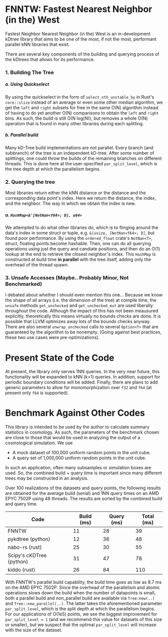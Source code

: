 # FNNTW: Fastest Nearest Neighbor (in the) West

Fastest Neighbor Nearest Neighbor (in the) West is an in-development kDtree library that aims to be one of the most, if not the most, performant parallel kNN libraries that exist.

There are several key components of the building and querying process of the kDtrees that allows for its performance.

### 1. Building The Tree
##### a. Using Quickselect
By using the quickselect in the form of `select_nth_unstable_by` in Rust's `core::slice` instead of an average or even some other median algorithm, we get the `left` and `right` subsets for free in the same O(N) algorithm instead of having to do yet another O(N) comparisons to obtain the `left` and `right` bins. As such, the build is still O(N log(N)), but removes a whole O(N) operation that is found in many other libraries during each splitting.

##### b. Parallel build
Many kD-Tree build implementations are not parallel. Every branch (and subbranch) of the tree is an independent kD-tree. After some number of splittings, one could throw the builds of the remaining branches on different threads. This is done here at the user-specified `par_split_level`, which is the tree depth at which the parallelism begins.

### 2. Querying the tree
Most libraries return either the kNN distance or the distance and the corresponding data point's index. Here we return the distance, the index, and the neighbor. The way in which we obtain the index is new.
##### a. `HashMap<&'[NotNan<f64>; D], u64>`
We attempted to do what other libraries do, which is to flinging around the data's index in some struct or tuple, e.g. `&(usize, [NotNan<f64>; D]`, but found poor performance. By using the `ordered_float` crate's `NotNan<T>`, struct, floating points become hashable. Then, one can do all querying operations using just the query and candiate positions, and then do an O(1) lookup at the end to retrieve the closest neighbor's index. This `HashMap` is constructed at build time **in parallel** with the tree itself, adding only the overhead of the thread spawn.

### 3. Unsafe Accesses (Maybe.. Probably Minor, Not Benchmarked)
I debated about whether I should even mention this one... Because we know the shape of all arrays (i.e. the dimension of the tree) at compile time, the `unsafe` methods `get_unchecked` and `get_unchecked_mut` are used liberally throughout the code. Although the impact of this has not been meausured explicitly, theoretically this means virtually no bounds checks are done. It is possible that LLVM optimizes away lots of the bounds checks anyway. There are also several `unwrap_unchecked` calls to several `Option<T>` that are guaranteed by the algorithm to be nonempty. (Going against best practices, these two use cases were pre-optimizations).


# Present State of the Code
At present, the library only serves 1NN queries. In the very near future, this functionality will be expanded to kNN (k>1) queries. In addition, support for periodic boundary conditions will be added. Finally, there are plans to add generic parameters to allow for monomorphization over `f32` and `f64` (at present only `f64` is supported).


# Benchmark Against Other Codes
This library is intended to be used by the author to calculate summary statistics in cosmology. As such, the parameters of the benchmark chosen are close to those that would be used in analyzing the output of a cosmological simulation. We use 
 - A mock dataset of 100,000 uniform random points in the unit cube.
 - A query set of 1,000,000 uniform random points in the unit cube.

In such an application, often many subsamples or simulation boxes are used. So, the combined build + query time is important since many different trees may be constructed in an analysis.

Over 100 realizations of the datasets and query points, the following results are obtained for the average build (serial) and 1NN query times on an AMD EPYC 7502P using 48 threads. The results are sorted by the combined build and query time.

|  Code | Build (ms)| Query (ms) | Total (ms) |
|---|---|---|---|
| FNNTW| 11 | 28 | 39 |
| pykdtree (python)| 12 | 36 | 48  |
| nabo-rs (rust)| 25 | 30  | 55 |
| Scipy's cKDTree (python) | 31 | 47 | 78 |
| kiddo (rust)| 26 | 84 | 110 |

With FNNTW's parallel build capability, the build time goes as low as 8.7 ms on the AMD EPYC 7502P. Since the overhead of the parallelism and atomic operations slows down the build when the number of datapoints is small, both a parallel build and non_parallel build are available via `Tree:new(..)` and `Tree::new_parallel(..)`. The latter takes the aforementioned parameter `par_split_level`, which is the split depth at which the parallelism begins. For our applications of O(1e5) points, we see the biggest improvement for `par_split_level = 1` (and we recommend this value for datasets of this size or smaller), but we suspect that the optimal `par_split_level` will increase with the size of the dataset.
